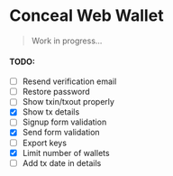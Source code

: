 # Conceal Web Wallet

> Work in progress...

#### TODO:

 - [ ] Resend verification email
 - [ ] Restore password
 - [ ] Show txin/txout properly
 - [x] Show tx details
 - [ ] Signup form validation
 - [x] Send form validation
 - [ ] Export keys
 - [x] Limit number of wallets
 - [ ] Add tx date in details
